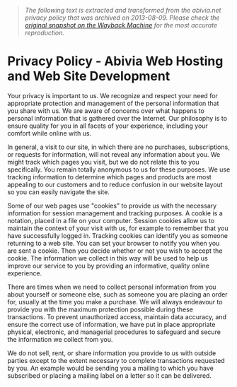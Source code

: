 > *The following text is extracted and transformed from the abivia.net privacy policy that was archived on 2013-08-09. Please check the [original snapshot on the Wayback Machine](https://web.archive.org/web/20130809174312id_/http%3A//www.abivia.net/privacy) for the most accurate reproduction.*

# Privacy Policy - Abivia Web Hosting and Web Site Development

Your privacy is important to us. We recognize and respect your need for appropriate protection and management of the personal information that you share with us. We are aware of concerns over what happens to personal information that is gathered over the Internet. Our philosophy is to ensure quality for you in all facets of your experience, including your comfort while online with us.

In general, a visit to our site, in which there are no purchases, subscriptions, or requests for information, will not reveal any information about you. We might track which pages you visit, but we do not relate this to you specifically. You remain totally anonymous to us for these purposes. We use tracking information to determine which pages and products are most appealing to our customers and to reduce confusion in our website layout so you can easily navigate the site.

Some of our web pages use "cookies" to provide us with the necessary information for session management and tracking purposes. A cookie is a notation, placed in a file on your computer. Session cookies allow us to maintain the context of your visit with us, for example to remember that you have successfully logged in. Tracking cookies can identify you as someone returning to a web site. You can set your browser to notify you when you are sent a cookie. Then you decide whether or not you wish to accept the cookie. The information we collect in this way will be used to help us improve our service to you by providing an informative, quality online experience.

There are times when we need to collect personal information from you about yourself or someone else, such as someone you are placing an order for, usually at the time you make a purchase. We will always endeavour to provide you with the maximum protection possible during these transactions. To prevent unauthorized access, maintain data accuracy, and ensure the correct use of information, we have put in place appropriate physical, electronic, and managerial procedures to safeguard and secure the information we collect from you.

We do not sell, rent, or share information you provide to us with outside parties except to the extent necessary to complete transactions requested by you. An example would be sending you a mailing to which you have subscribed or placing a mailing label on a letter so it can be delivered.
